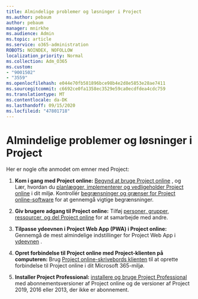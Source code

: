 ```yaml
---
title: Almindelige problemer og løsninger i Project
ms.author: pebaum
author: pebaum
manager: mnirkhe
ms.audience: Admin
ms.topic: article
ms.service: o365-administration
ROBOTS: NOINDEX, NOFOLLOW
localization_priority: Normal
ms.collection: Adm_O365
ms.custom:
- "9001502"
- "3559"
ms.openlocfilehash: e044e70fb581896bce98b4e2d8e5853e28ae7411
ms.sourcegitcommit: c6692ce0fa1358ec3529e59ca0ecdfdea4cdc759
ms.translationtype: MT
ms.contentlocale: da-DK
ms.lasthandoff: 09/15/2020
ms.locfileid: "47801718"
---
```

# <a name="project-common-issues-and-resolutions"></a>Almindelige problemer og løsninger i Project

Her er nogle ofte anmodet om emner med Project:

1. **Kom i gang med Project online:**  [Begynd at bruge Project online](https://docs.microsoft.com/ProjectOnline/get-started-with-project-online) , og Lær, hvordan du [planlægger, implementerer og vedligeholder Project online](https://docs.microsoft.com/projectonline/project-online) i dit miljø. Kontrollér [begrænsninger og grænser for Project online-software](https://docs.microsoft.com/ProjectOnline/project-online-software-boundaries-and-limits) for at gennemgå vigtige begrænsninger.

2. **Giv brugere adgang til Project online:** Tilføj [personer, grupper, ressourcer, og del Project online](https://docs.microsoft.com/projectonline/step-2-add-people-to-project-online) for at samarbejde med andre. 

3. **Tilpasse ydeevnen i Project Web App (PWA) i Project online:** Gennemgå de mest almindelige indstillinger for Project Web App i [ydeevnen](https://docs.microsoft.com/projectonline/tune-project-online-performance) .

4. **Opret forbindelse til Project online med Project-klienten på computeren:** Brug [Project online-skrivebords klienten](https://docs.microsoft.com/projectonline/connect-to-project-online-with-the-project-online-desktop-client) til at oprette forbindelse til Project online i dit Microsoft 365-miljø. 

5. **Installer Project Professional:** [installere og bruge Project Professional](https://support.office.com/article/install-project-7059249b-d9fe-4d61-ab96-5c5bf435f281) med abonnementsversioner af Project online og de versioner af Project 2019, 2016 eller 2013, der ikke er abonnement.
